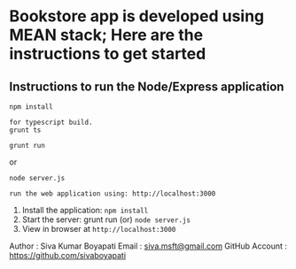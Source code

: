 
# Bookstore app is developed using MEAN stack;  Here are the instructions to get started

## Instructions to run the Node/Express application

```shell
npm install
```
```shell
for typescript build.
grunt ts
```
```shell
grunt run
```
or
```shell
node server.js
 ```
```shell
run the web application using: http://localhost:3000
 ```


1. Install the application: `npm install`
2. Start the server:  grunt run (or)    `node server.js`
3. View in browser at `http://localhost:3000`

Author : Siva Kumar Boyapati
Email  : siva.msft@gmail.com
GitHub Account : https://github.com/sivaboyapati
